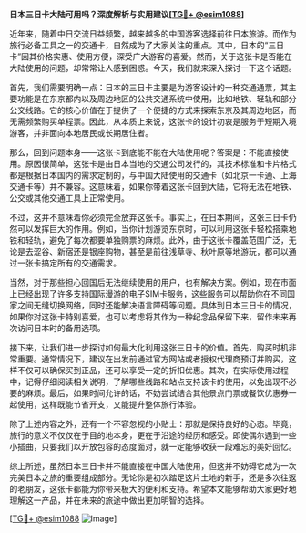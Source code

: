 **日本三日卡大陆可用吗？深度解析与实用建议[[TG💪+ @esim1088](https://t.me/s/esim1088)]**

近年来，随着中日交流日益频繁，越来越多的中国游客选择前往日本旅游。而作为旅行必备工具之一的交通卡，自然成为了大家关注的重点。其中，日本的“三日卡”因其价格实惠、使用方便，深受广大游客的喜爱。然而，关于这张卡是否能在大陆使用的问题，却常常让人感到困惑。今天，我们就来深入探讨一下这个话题。

首先，我们需要明确一点：日本的三日卡主要是为游客设计的一种交通通票，其主要功能是在东京都内以及周边地区的公共交通系统中使用，比如地铁、轻轨和部分公交线路。它的核心价值在于提供了一个便捷的方式来探索东京及其周边地区，而无需频繁购买单程票。因此，从本质上来说，这张卡的设计初衷是服务于短期入境游客，并非面向本地居民或长期居住者。

那么，回到问题本身——这张卡到底能不能在大陆使用呢？答案是：不能直接使用。原因很简单，这张卡是由日本当地的交通公司发行的，其技术标准和卡片格式都是根据日本国内的需求定制的，与中国大陆使用的交通卡（如北京一卡通、上海交通卡等）并不兼容。这意味着，如果你带着这张卡回到大陆，它将无法在地铁、公交或其他交通工具上正常使用。

不过，这并不意味着你必须完全放弃这张卡。事实上，在日本期间，这张三日卡仍然可以发挥巨大的作用。例如，当你计划游览东京时，可以利用这张卡轻松搭乘地铁和轻轨，避免了每次都要单独购票的麻烦。此外，由于这张卡覆盖范围广泛，无论是去涩谷、新宿还是银座购物，甚至是前往浅草寺、秋叶原等地游玩，都可以通过一张卡搞定所有的交通需求。

当然，对于那些担心回国后无法继续使用的用户，也有解决方案。例如，现在市面上已经出现了许多支持国际漫游的电子SIM卡服务，这些服务可以帮助你在不同国家之间无缝切换网络，同时还能解决语言障碍等问题。具体到日本三日卡的情况，如果你对这张卡特别喜爱，也可以考虑将其作为一种纪念品保留下来，留作未来再次访问日本时的备用选项。

接下来，让我们进一步探讨如何最大化利用这张三日卡的价值。首先，购买时机非常重要。通常情况下，建议在出发前通过官方网站或者授权代理商预订并购买，这样不仅可以确保买到正品，还可以享受一定的折扣优惠。其次，在实际使用过程中，记得仔细阅读相关说明，了解哪些线路和站点支持该卡的使用，以免出现不必要的麻烦。最后，如果时间允许的话，不妨尝试结合其他景点门票或餐饮优惠券一起使用，这样既能节省开支，又能提升整体旅行体验。

除了上述内容之外，还有一个不容忽视的小贴士：那就是保持良好的心态。毕竟，旅行的意义不仅仅在于目的地本身，更在于沿途的经历和感受。即使偶尔遇到一些小插曲，只要我们以开放包容的态度面对，就一定能够收获一段难忘的美好回忆。

综上所述，虽然日本三日卡并不能直接在中国大陆使用，但这并不妨碍它成为一次完美日本之旅的重要组成部分。无论你是初次踏足这片土地的新手，还是多次往返的老朋友，这张卡都能为你带来极大的便利和支持。希望本文能够帮助大家更好地理解这一产品，并在未来的旅途中做出更加明智的选择。

[[TG💪+ @esim1088](https://t.me/s/esim1088) ![Image](https://i.postimg.cc/4NQfJmqS/Snipaste-2025-05-13-00-14-12.png)]